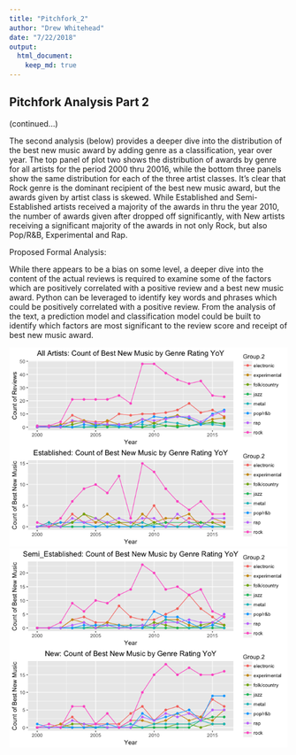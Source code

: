 ```yaml
---
title: "Pitchfork_2"
author: "Drew Whitehead"
date: "7/22/2018"
output: 
  html_document:
    keep_md: true
---
```




## Pitchfork Analysis Part 2

(continued...)

The second analysis (below) provides a deeper dive into the distribution of the best new music award by adding genre as a classification, year over year. The top panel of plot two shows the distribution of awards by genre for all artists for the period 2000 thru 20016, while the bottom three panels show the same distribution for each of the three artist classes. It’s clear that Rock genre is the dominant recipient of the best new music award, but the awards given by artist class is skewed. While Established and Semi-Established artists received a majority of the awards in thru the year 2010, the number of awards given after dropped off significantly, with New artists receiving a significant majority of the awards in not only Rock, but also Pop/R&B, Experimental and Rap.

Proposed Formal Analysis:

While there appears to be a bias on some level, a deeper dive into the content of the actual reviews is required to examine some of the factors which are positively correlated with a positive review and a best new music award. Python can be leveraged to identify key words and phrases which could be positively correlated with a positive review. From the analysis of the text, a prediction model and classification model could be built to identify which factors are most significant to the review score and receipt of best new music award.


![](Pitchfork_2_files/figure-html/cars-1.png)<!-- -->![](Pitchfork_2_files/figure-html/cars-2.png)<!-- -->
